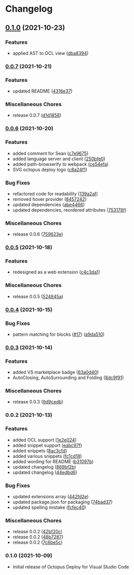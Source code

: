 # Changelog

## [0.1.0](https://www.github.com/OctopusDeploy/vscode-octopusdeploy/compare/v0.0.7...v0.1.0) (2021-10-23)


### Features

* applied AST to OCL view ([dba8394](https://www.github.com/OctopusDeploy/vscode-octopusdeploy/commit/dba83942337b5bae6973abb8e3a1efb2beb57b73))

### [0.0.7](https://www.github.com/OctopusDeploy/vscode-octopusdeploy/compare/v0.0.6...v0.0.7) (2021-10-21)


### Features

* updated README ([4316e37](https://www.github.com/OctopusDeploy/vscode-octopusdeploy/commit/4316e37f4abe6b4d0cb9c723d49a4c7ec5ef0414))


### Miscellaneous Chores

* release 0.0.7 ([d1d1858](https://www.github.com/OctopusDeploy/vscode-octopusdeploy/commit/d1d1858a29829f689c3c03f8f5d6f3547b54d4c1))

### [0.0.6](https://www.github.com/OctopusDeploy/vscode-octopusdeploy/compare/v0.0.5...v0.0.6) (2021-10-20)


### Features

* added comment for Sean ([c7e9675](https://www.github.com/OctopusDeploy/vscode-octopusdeploy/commit/c7e96753db918ecf69df081da2e0d8c25486d6df))
* added language server and client ([250bfe0](https://www.github.com/OctopusDeploy/vscode-octopusdeploy/commit/250bfe0d2c8a91624cbd81574b84e283b1abc016))
* added path-browserify to webpack ([ce54efa](https://www.github.com/OctopusDeploy/vscode-octopusdeploy/commit/ce54efafa6e4547125eee207272f903ab75961b1))
* SVG octopus deploy logo ([c8a24f1](https://www.github.com/OctopusDeploy/vscode-octopusdeploy/commit/c8a24f16f4398f1e8576e027ec3cc0ba9005a406))


### Bug Fixes

* refactored code for readability ([139a2af](https://www.github.com/OctopusDeploy/vscode-octopusdeploy/commit/139a2affa66240d9c62ea47cb33b9e24f25e9ff2))
* removed hover provider ([8457242](https://www.github.com/OctopusDeploy/vscode-octopusdeploy/commit/845724214ce4332ec97a674d8542db5f398abae9))
* updated dependencies ([abe4466](https://www.github.com/OctopusDeploy/vscode-octopusdeploy/commit/abe4466043e0208c1862595eaf60654ddeeb342e))
* updated dependencies, reordered attributes ([753178f](https://www.github.com/OctopusDeploy/vscode-octopusdeploy/commit/753178fab95965a128afcaae712735a67d69cd8b))


### Miscellaneous Chores

* release 0.0.6 ([759623e](https://www.github.com/OctopusDeploy/vscode-octopusdeploy/commit/759623e728612898a0034aee3818d8e947033e79))

### [0.0.5](https://www.github.com/OctopusDeploy/vscode-octopusdeploy/compare/v0.0.4...v0.0.5) (2021-10-18)


### Features

* redesigned as a web extension ([c4c3da1](https://www.github.com/OctopusDeploy/vscode-octopusdeploy/commit/c4c3da149b16d043c06805885e0ac576a8809cc4))


### Miscellaneous Chores

* release 0.0.5 ([524845a](https://www.github.com/OctopusDeploy/vscode-octopusdeploy/commit/524845a840d0c86a7e5e4961cc821533266a5a6e))

### [0.0.4](https://www.github.com/OctopusDeploy/vscode-octopusdeploy/compare/v0.0.3...v0.0.4) (2021-10-15)


### Bug Fixes

* pattern matching for blocks ([#17](https://www.github.com/OctopusDeploy/vscode-octopusdeploy/issues/17)) ([a9da510](https://www.github.com/OctopusDeploy/vscode-octopusdeploy/commit/a9da5108e06daee54e17cfe6c596f991c9e7561e))

### [0.0.3](https://www.github.com/OctopusDeploy/vscode-octopusdeploy/compare/v0.0.2...v0.0.3) (2021-10-14)


### Features

* added VS marketplace badge ([63a0d40](https://www.github.com/OctopusDeploy/vscode-octopusdeploy/commit/63a0d40c8f39fd7d4cb5152272ea4fdb57a9d89e))
* AutoClosing, AutoSurrounding and Folding ([8dc9f91](https://www.github.com/OctopusDeploy/vscode-octopusdeploy/commit/8dc9f9177aab07252a4e6a2e119ab5faa2276845))


### Miscellaneous Chores

* release 0.0.3 ([9d9cedb](https://www.github.com/OctopusDeploy/vscode-octopusdeploy/commit/9d9cedb9c8fb43e7ee8000f2d8748b4cd958cf61))

### 0.0.2 (2021-10-13)


### Features

* added OCL support ([1e2e024](https://www.github.com/OctopusDeploy/vscode-octopusdeploy/commit/1e2e024135027f97400c7f848d8d8ee8064a2512))
* added snippet support ([eabc97f](https://www.github.com/OctopusDeploy/vscode-octopusdeploy/commit/eabc97fa7c1ba2333253f1a4ebf3833f9186c2a2))
* added snippets ([8ac3cfd](https://www.github.com/OctopusDeploy/vscode-octopusdeploy/commit/8ac3cfd466b07d41dcd4b7e8aa530ca28a769a44))
* added various snippets ([fc1cd18](https://www.github.com/OctopusDeploy/vscode-octopusdeploy/commit/fc1cd18747afa13450065c6b1bd49848bfd7ed5e))
* added wording for README ([b31097b](https://www.github.com/OctopusDeploy/vscode-octopusdeploy/commit/b31097bd11c858382c97b7ab09e191962d3c1deb))
* updated changelog ([869bf2b](https://www.github.com/OctopusDeploy/vscode-octopusdeploy/commit/869bf2bd40da056ad4415b8dc4a5aa09a500961c))
* updated changelog ([44edbd6](https://www.github.com/OctopusDeploy/vscode-octopusdeploy/commit/44edbd6a60195ee5f0ab96b1f67b68fbeee872bd))


### Bug Fixes

* updated extensions array ([442fd2e](https://www.github.com/OctopusDeploy/vscode-octopusdeploy/commit/442fd2e394391b02622de9170e40c4b7ebefa262))
* updated package.json for packaging ([74bad37](https://www.github.com/OctopusDeploy/vscode-octopusdeploy/commit/74bad378e118bcfedf93501ccb76524cb5d3ac5b))
* updated spelling mistake ([fcfec40](https://www.github.com/OctopusDeploy/vscode-octopusdeploy/commit/fcfec40d2a3c2ef6f9554a84e9b7e6dc6934f9cc))


### Miscellaneous Chores

* release 0.0.2 ([42bf20c](https://www.github.com/OctopusDeploy/vscode-octopusdeploy/commit/42bf20cebea26465e06fa3e4803fc13efd14b33f))
* release 0.0.2 ([48b7287](https://www.github.com/OctopusDeploy/vscode-octopusdeploy/commit/48b7287963a5e1852ed2b5316fe02327f3c0e76d))
* release 0.0.2 ([7c6be5c](https://www.github.com/OctopusDeploy/vscode-octopusdeploy/commit/7c6be5c13bf5f5b313e621fec736c6e2ba076678))

### 0.1.0 (2021-10-09)

- Initial release of Octopus Deploy for Visual Studio Code
